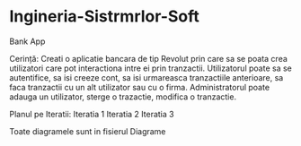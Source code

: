 # Ingineria-Sistrmrlor-Soft



Bank App

Cerință: 
Creati o aplicatie bancara de tip Revolut prin care sa se poata crea utilizatori care pot interactiona intre ei prin tranzactii.
Utilizatorul poate sa se autentifice, sa isi creeze cont, sa isi urmareasca tranzactiile anterioare, sa faca tranzactii cu un alt utilizator sau cu o firma.
Administratorul poate adauga un utilizator, sterge o trazactie, modifica o tranzactie.

Planul pe Iteratii:
Iteratia 1
Iteratia 2
Iteratia 3

Toate diagramele sunt in fisierul Diagrame

